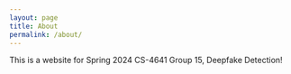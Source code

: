 ```yaml
---
layout: page
title: About
permalink: /about/
---
```


This is a website for Spring 2024 CS-4641 Group 15, Deepfake Detection!

